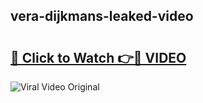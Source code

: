 ## vera-dijkmans-leaked-video 

# <h2><a href="http://freeplayer.one?title=vera-dijkmans-leaked-video&ref=21J">🔗 Click to Watch 👉🔴 VIDEO</a></h2>

<a href="http://freeplayer.one?title=vera-dijkmans-leaked-video&ref=21J" rel="nofollow" data-target="animated-image.originalLink"><img src="https://i.ibb.co.com/xMMVF88/686577567.gif" alt="Viral Video Original" style="max-width: 100%; display: inline-block;" data-target="animated-image.originalImage"></a>

